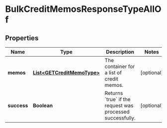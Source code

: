 

# BulkCreditMemosResponseTypeAllOf


## Properties

| Name | Type | Description | Notes |
|------------ | ------------- | ------------- | -------------|
|**memos** | [**List&lt;GETCreditMemoType&gt;**](GETCreditMemoType.md) | The container for a list of credit memos.  |  [optional] |
|**success** | **Boolean** | Returns &#x60;true&#x60; if the request was processed successfully.  |  [optional] |



